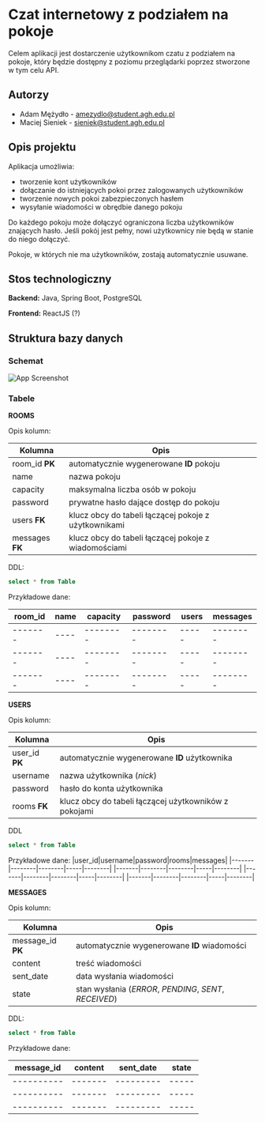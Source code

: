 
# Czat internetowy z podziałem na pokoje

Celem aplikacji jest dostarczenie użytkownikom czatu z podziałem na pokoje, który będzie dostępny z poziomu przeglądarki poprzez stworzone w tym celu API.




## Autorzy

- Adam Mężydło - amezydlo@student.agh.edu.pl
- Maciej Sieniek - sieniek@student.agh.edu.pl


## Opis projektu
Aplikacja umożliwia:

- tworzenie kont użytkowników
- dołączanie do istniejących pokoi przez zalogowanych użytkowników
- tworzenie nowych pokoi zabezpieczonych hasłem
- wysyłanie wiadomości w obrędbie danego pokoju

Do każdego pokoju może dołączyć ograniczona liczba użytkowników znających hasło. Jeśli pokój jest pełny, nowi użytkownicy nie będą w stanie do niego dołączyć.

Pokoje, w których nie ma użytkowników, zostają automatycznie usuwane.
## Stos technologiczny

**Backend:** Java, Spring Boot, PostgreSQL

**Frontend:** ReactJS (?)


## Struktura bazy danych

### Schemat
![App Screenshot](https://via.placeholder.com/468x300?text=App+Screenshot+Here)

### Tabele
**ROOMS**

Opis kolumn:

|Kolumna        |Opis                                                  |
|---------------|------------------------------------------------------|
|room_id **PK** |automatycznie wygenerowane **ID** pokoju              | 
|name           |nazwa pokoju                                          |
|capacity       |maksymalna liczba osób w pokoju                       |
|password       |prywatne hasło dające dostęp do pokoju                |
|users  **FK**  |klucz obcy do tabeli łączącej pokoje z użytkownikami  |
|messages **FK**|klucz obcy do tabeli łączącej pokoje z wiadomościami  |


DDL:

```sql
select * from Table
```

Przykładowe dane:

|room_id|name|capacity|password|users|messages|
|-------|----|--------|--------|-----|--------|
|-------|----|--------|--------|-----|--------|
|-------|----|--------|--------|-----|--------|
|-------|----|--------|--------|-----|--------|


**USERS**

Opis kolumn:

|Kolumna        |Opis                                                  |
|---------------|------------------------------------------------------|
|user_id **PK** |automatycznie wygenerowane **ID** użytkownika         | 
|username       |nazwa użytkownika (*nick*)                            |
|password       |hasło do konta użytkownika                            |
|rooms **FK**   |klucz obcy do tabeli łączącej użytkowników z pokojami |




DDL

```sql
select * from Table
```




Przykładowe dane:
|user_id|username|password|rooms|messages|
|-------|--------|--------|-----|--------|
|-------|--------|--------|-----|--------|
|-------|--------|--------|-----|--------|
|-------|--------|--------|-----|--------|



**MESSAGES**


Opis kolumn:

|Kolumna           |Opis                                                  |
|------------------|------------------------------------------------------|
|message_id **PK** |automatycznie wygenerowane **ID** wiadomości          | 
|content           |treść wiadomości                                      |
|sent_date         |data wysłania wiadomości                              |
|state             |stan wysłania (*ERROR*, *PENDING*, *SENT*, *RECEIVED*) |

DDL:

```sql
select * from Table
```

Przykładowe dane:

|message_id|content|sent_date|state|
|----------|-------|---------|-----|
|----------|-------|---------|-----|
|----------|-------|---------|-----|
|----------|-------|---------|-----|



